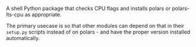 A shell Python package that checks CPU flags and installs polars or polars-lts-cpu as appropriate.

The primary usecase is so that other modules can depend on that in their `setup.py` scripts instead of on polars - and have the proper version installed automatically.
